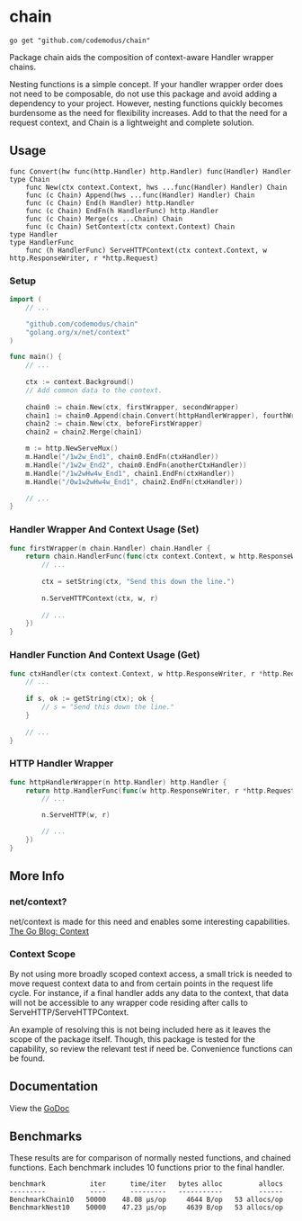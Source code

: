 # chain

    go get "github.com/codemodus/chain"

Package chain aids the composition of context-aware Handler wrapper chains.

Nesting functions is a simple concept.  If your handler wrapper order does not 
need to be composable, do not use this package and avoid adding a dependency 
to your project.  However, nesting functions quickly becomes burdensome as the 
need for flexibility increases.  Add to that the need for a request context, 
and Chain is a lightweight and complete solution.

## Usage

```
func Convert(hw func(http.Handler) http.Handler) func(Handler) Handler
type Chain
    func New(ctx context.Context, hws ...func(Handler) Handler) Chain
    func (c Chain) Append(hws ...func(Handler) Handler) Chain
    func (c Chain) End(h Handler) http.Handler
    func (c Chain) EndFn(h HandlerFunc) http.Handler
    func (c Chain) Merge(cs ...Chain) Chain
    func (c Chain) SetContext(ctx context.Context) Chain
type Handler
type HandlerFunc
    func (h HandlerFunc) ServeHTTPContext(ctx context.Context, w http.ResponseWriter, r *http.Request)
```

### Setup

```go
import (
    // ...

    "github.com/codemodus/chain"
    "golang.org/x/net/context"
)

func main() {
    // ...
    
    ctx := context.Background()
    // Add common data to the context.
    
    chain0 := chain.New(ctx, firstWrapper, secondWrapper)
    chain1 := chain0.Append(chain.Convert(httpHandlerWrapper), fourthWrapper)
    chain2 := chain.New(ctx, beforeFirstWrapper)
    chain2 = chain2.Merge(chain1)

    m := http.NewServeMux()
    m.Handle("/1w2w_End1", chain0.EndFn(ctxHandler))
    m.Handle("/1w2w_End2", chain0.EndFn(anotherCtxHandler))
    m.Handle("/1w2wHw4w_End1", chain1.EndFn(ctxHandler))
    m.Handle("/0w1w2wHw4w_End1", chain2.EndFn(ctxHandler))

    // ,..
}
```

### Handler Wrapper And Context Usage (Set)

```go
func firstWrapper(n chain.Handler) chain.Handler {
    return chain.HandlerFunc(func(ctx context.Context, w http.ResponseWriter, r *http.Request) {
        // ...
        
        ctx = setString(ctx, "Send this down the line.")
    	
        n.ServeHTTPContext(ctx, w, r)
    	
        // ...
    })
}
```

### Handler Function And Context Usage (Get)

```go
func ctxHandler(ctx context.Context, w http.ResponseWriter, r *http.Request) {
    // ...
    
    if s, ok := getString(ctx); ok {
        // s = "Send this down the line."
    }
    
    // ...
}
```

### HTTP Handler Wrapper

```go
func httpHandlerWrapper(n http.Handler) http.Handler {
    return http.HandlerFunc(func(w http.ResponseWriter, r *http.Request) {
        // ...

        n.ServeHTTP(w, r)

        // ...
    })
}
```

## More Info 

### net/context?

net/context is made for this need and enables some interesting capabilities.
[The Go Blog: Context](https://blog.golang.org/context)

### Context Scope

By not using more broadly scoped context access, a small trick is needed to move 
request context data to and from certain points in the request life cycle.  For 
instance, if a final handler adds any data to the context, that data will not be 
accessible to any wrapper code residing after calls to 
ServeHTTP/ServeHTTPContext.

An example of resolving this is not being included here as it leaves the scope 
of the package itself. Though, this package is tested for the capability, so 
review the relevant test if need be.  Convenience functions can be found.

## Documentation

View the [GoDoc](http://godoc.org/github.com/codemodus/chain)

## Benchmarks

These results are for comparison of normally nested functions, and chained 
functions.  Each benchmark includes 10 functions prior to the final handler.

    benchmark           iter      time/iter   bytes alloc         allocs
    ---------           ----      ---------   -----------         ------
    BenchmarkChain10   50000    48.08 μs/op     4644 B/op   53 allocs/op
    BenchmarkNest10    50000    47.23 μs/op     4639 B/op   53 allocs/op
